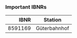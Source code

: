 ### Important IBNRs

| IBNR          | Station       |
| -------------:|---------------|
| 8591169       | Güterbahnhof  |
